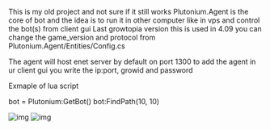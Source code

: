 This is my old project and not sure if it still works
Plutonium.Agent is the core of bot and the idea is to run it in other computer like in vps and control the bot(s) from client gui
Last growtopia version this is used in 4.09 you can change the game_version and protocol from Plutonium.Agent/Entities/Config.cs

The agent will host enet server by default on port 1300
to add the agent in ur client gui you write the ip:port, growid and password

Exmaple of lua script

bot = Plutonium:GetBot()
bot:FindPath(10, 10)

![img](https://cdn.discordapp.com/attachments/863369169302716459/1054451613655388230/image.png)
![img](https://cdn.discordapp.com/attachments/863369169302716459/1054451721222504538/image.png)
